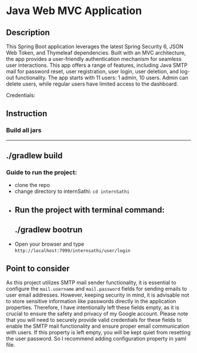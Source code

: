 # Java Web MVC Application

## Description

  This Spring Boot application leverages the latest Spring Security 6, JSON Web Token, and Thymeleaf dependencies. Built with an MVC architecture, the app provides a user-friendly authentication mechanism for seamless user interactions. This app offers a range of features, including Java SMTP mail for password reset, user registration, user login, user deletion, and log-out functionality. The app starts with 11 users: 1 admin, 10 users. Admin can delete users, while regular users have limited access to the dashboard. 

  Credentials:

## Instruction

  ### Build all jars
  ---
  ./gradlew build
  ---

  ### Guide to run the project:
  
  - clone the repo
  - change directory to internSathi: `cd internSathi`
  - Run the project with terminal command:
    ---
     ./gradlew bootrun
     ---
  - Open your browser and type `http://localhost:7999/internsathi/user/login`

## Point to consider

  As this project utilizes SMTP mail sender functionality, it is essential to configure the `mail.username` and `mail.password` fields for sending emails to user email addresses. However, keeping security in mind, it is advisable not to store sensitive information like passwords directly in the application properties. Therefore, I have intentionally left these fields empty, as it is crucial to ensure the safety and privacy of my Google account. Please note that you will need to securely provide valid credentials for these fields to enable the SMTP mail functionality and ensure proper email communication with users. If this property is left empty, you will be kept quiet from resetting the user password. So I recommend adding configuration property in yaml file.
